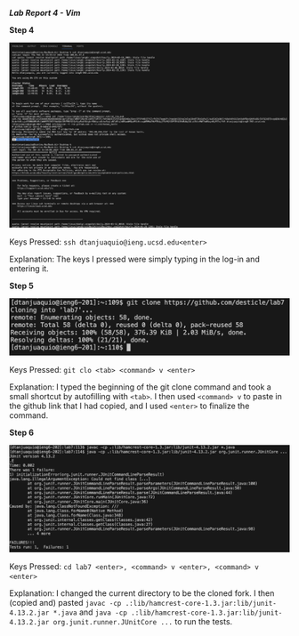 ***Lab Report 4 - Vim***

**Step 4**

![Image](ss7.png)

Keys Pressed: `ssh dtanjuaquio@ieng.ucsd.edu<enter>`

Explanation: The keys I pressed were simply typing in the log-in and entering it.

**Step 5**

![Image](ss8.png)

Keys Pressed: `git clo <tab> <command> v <enter>`

Explanation: I typed the beginning of the git clone command and took a small shortcut by autofilling with `<tab>`. I then used `<command> v` to paste in the github link that I had copied, and I used `<enter>` to finalize the command.

**Step 6**

![Image](ss9.png)

Keys Pressed: `cd lab7 <enter>, <command> v <enter>, <command> v <enter>`

Explanation: I changed the current directory to be the cloned fork. I then (copied and) pasted `javac -cp .:lib/hamcrest-core-1.3.jar:lib/junit-4.13.2.jar *.java` and `java -cp .:lib/hamcrest-core-1.3.jar:lib/junit-4.13.2.jar org.junit.runner.JUnitCore ...` to run the tests.
